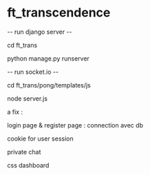 # ft_transcendence

-- run django server --

cd ft_trans

python manage.py runserver

-- run socket.io --

cd ft_trans/pong/templates/js

node server.js

a fix :

login page & register page : connection avec db

cookie for user session

private chat

css dashboard
